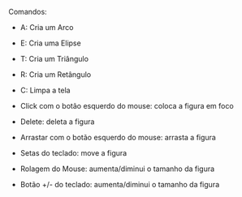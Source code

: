 Comandos:

- A: Cria um Arco
- E: Cria uma Elipse
- T: Cria um Triângulo
- R: Cria um Retângulo
- C: Limpa a tela
  
- Click com o botão esquerdo do mouse: coloca a figura em foco
- Delete: deleta a figura
- Arrastar com o botão esquerdo do mouse: arrasta a figura
- Setas do teclado: move a figura
- Rolagem do Mouse: aumenta/diminui o tamanho da figura
- Botão +/- do teclado: aumenta/diminui o tamanho da figura
